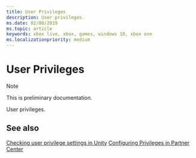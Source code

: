 ```yaml
---
title: User Privileges
description: User privileges.
ms.date: 02/08/2019
ms.topic: article
keywords: xbox live, xbox, games, windows 10, xbox one
ms.localizationpriority: medium
---
```


# User Privileges

> [!NOTE]
> This is preliminary documentation.

User privileges.


## See also

[Checking user privilege settings in Unity](../../../get-started-with-creators/check-user-privileges-in-unity.md)
[Configuring Privileges in Partner Center](../../../configure-xbl/dev-center/privileges.md)
